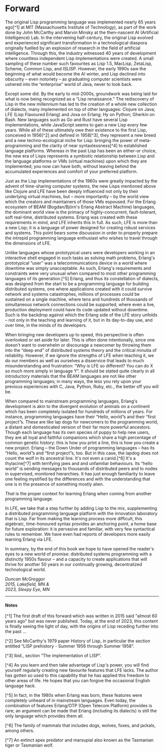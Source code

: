 # Forward

The original Lisp programming language was implemented nearly 65 years ago[^1] at MIT (Massachusetts Institute of Technology), as part of the work done by John McCarthy and Marvin Minsky at the then-nascent AI (Artificial Intelligence) Lab. In the intervening half-century, the original Lisp evolved and experienced significant transformation in a technological diaspora originally fuelled by an explosion of research in the field of artificial intelligence. Through this, the industry witnessed 40 years of development where countless independent Lisp implementations were created. A small sampling of these number such favourites as Lisp 1.5, MacLisp, ZetaLisp, Scheme, Common Lisp, and ISLISP. However, the early 1990s saw the beginning of what would become the AI winter, and Lisp declined into obscurity – even notoriety – as graduating computer scientists were ushered into the “enterprise” world of Java, never to look back.

Except some did. By the early to mid-2000s, groundwork was being laid for what is now being recognized as a “Lisp renaissance.” The rediscovery of Lisp in the new millennium has led to the creation of a whole new collection of dialects, many implemented on top of other languages: Clojure on Java; LFE (Lisp Flavoured Erlang) and Joxa on Erlang; Hy on Python; Gherkin on Bash. New languages such as Go and Rust have several Lisp implementations, while JavaScript seems to gain a new Lisp every few years. While all of these ultimately owe their existence to the first Lisp, conceived in 1956[^2] and defined in 1958[^3], they represent a new breed and a new techno-ecological niche for Lisp: bringing the power of meta-programming and the clarity of near syntaxlessness[^4] to established language platforms. Whereas in the past Lisp has been an either-or choice, the new era of Lisps represents a symbiotic relationship between Lisp and the language platforms or VMs (virtual machines) upon which they are implemented; you now can have both, without leaving behind the accumulated experiences and comfort of your preferred platform.

Just as the Lisp implementations of the 1960s were greatly impacted by the advent of time-sharing computer systems, the new Lisps mentioned above like Clojure and LFE have been deeply influenced not only by their underlying virtual machines, but – more importantly – by the world view which the creators and maintainers of those VMs espoused. For the Erlang ecosystem of BEAM (Bogdan/Björn's Erlang Abstract Machine) languages, the dominant world view is the primacy of highly-concurrent, fault-tolerant, soft real-time, distributed systems. Erlang was created with these requirements in mind, and LFE inherits this in full. As such, LFE is more than a new Lisp; it is a language of power designed for creating robust services and systems. This point bears some discussion in order to properly prepare the intrepid programming language enthusiast who wishes to travel through the dimensions of LFE. 

Unlike languages whose prototypical users were developers working in an interactive shell engaged in such tasks as solving math problems, Erlang's prototypical “user” was a telecommunications device in a world where downtime was simply unacceptable. As such, Erlang's requirements and constraints were very unusual when compared to most other programming languages of its generation.[^5] Erlang, and thus its constellation of dialects, was designed from the start to be a programming language for building distributed systems, one where applications created with it could survive network and systems catastrophes, millions of processes could be sustained on a single machine, where tens and hundreds of thousands of simultaneous network connections could be supported, where even a live, production deployment could have its code updated without downtime. Such is the backdrop against which the Erlang side of the LFE story unfolds – not only in the teaching and learning of it, but in its day-to-day use, and over time, in the minds of its developers.

When bringing new developers up to speed, this perspective is often overlooked or set aside for later. This is often done intentionally, since one doesn't want to overwhelm or discourage a newcomer by throwing them into the “deep end” of distributed systems theory and the critical minutia of reliability. However, if we ignore the strengths of LFE when teaching it, we do our members as well as ourselves a disservice that leads to much misunderstanding and frustration: “Why is LFE so different? You can do X so much more simply in language Y”. It should be stated quite clearly in all introductory materials that the BEAM languages are not like other programming languages; in many ways, the less you rely upon your previous experiences with C, Java, Python, Ruby, etc., the better off you will be.

When compared to mainstream programming languages, Erlang's development is akin to the divergent evolution of animals on a continent which has been completely isolated for hundreds of millions of years. For instance, programming languages have their “Hello, world”s and their “first project”s. These are like lap dogs for newcomers to the programming world, a distant and domesticated version of their far more powerful ancestors. Though each language has its own species of puppy to help new users, they are all loyal and faithful companions which share a high percentage of common genetic history: this is how you print a line, this is how you create a new project. Erlang – the Down Under of programming languages – has its “Hello, world”s and “first project”s, too. But in this case, the lapdog does not count the wolf in its ancestral line. It's not even a canid.[^6] It's a thylacine[^7] with terrifying jaws and and unfamiliar behaviours. Its “hello world” is sending messages to thousands of distributed peers and to nodes in supervised, monitored hierarchies. It has just enough familiarity to leave one feeling mystified by the differences and with the understanding that one is in the presence of something mostly alien.

_That_ is the proper context for learning Erlang when coming from another programming language. 

In LFE, we take that a step further by adding Lisp to the mix, supplementing a distributed programming language platform with the innovation laboratory that is Lisp. Far from making the learning process more difficult, this algebraic, time-honoured syntax provides an anchoring point, a home base for future exploration: it is pervasive and familiar, with very few syntactical rules to remember. We have even had reports of developers more easily learning Erlang via LFE. 

In summary, by the end of this book we hope to have opened the reader's eyes to a new world of promise: distributed systems programming with a distinctly 1950s flavour – and a capacity to create applications that will thrive for another 50 years in our continually growing, decentralized technological world.

<i>
Duncan McGreggor<br>
2015, Lakefield, MN &<br>
2023, Sleepy Eye, MN
</i>

----

#### Notes

[^1] The first draft of this forward which was written in 2015 said "almost 60 years ago" but was never published. Today, at the end of 2023, this content is finally seeing the light of day, with the origins of Lisp receding further into the past ...

[^2] See McCarthy's 1979 paper History of Lisp, in particular the section entitled “LISP prehistory - Summer 1956 through Summer 1958”.

[^3] Ibid., section “The implementation of LISP”.

[^4] As you learn and then take advantage of Lisp's power, you will find yourself regularly creating new favourite features that LFE lacks. The author has gotten so used to this capability that he has applied this freedom to other areas of life. He hopes that you can forgive the occasional English language hack.

[^5] In fact, in the 1980s when Erlang was born, these features were completely unheard of in mainstream languages. Even today, the combination of features Erlang/OTP (Open Telecom Platform) provides is rare; an argument can be made that Erlang (including its dialects) is still the only language which provides them all.

[^6] The family of mammals that includes dogs, wolves, foxes, and jackals, among others.

[^7] An extinct apex predator and marsupial also known as the Tasmanian tiger or Tasmanian wolf.
